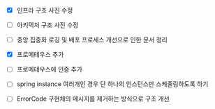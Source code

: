- [x] 인프라 구조 사진 수정
- [ ] 아키텍처 구조 사진 수정
- [ ] 중앙 집중화 로깅 및 배포 프로세스 개선으로 인한 문서 정리
- [x] 프로메테우스 추가
- [ ] 프로메테우스에 인증 추가
- [ ] spring instance 여러개인 경우 단 하나의 인스턴스만 스케줄링하도록 하기
- [ ] ErrorCode 구현체의 메시지를 제거하는 방식으로 구조 개선






